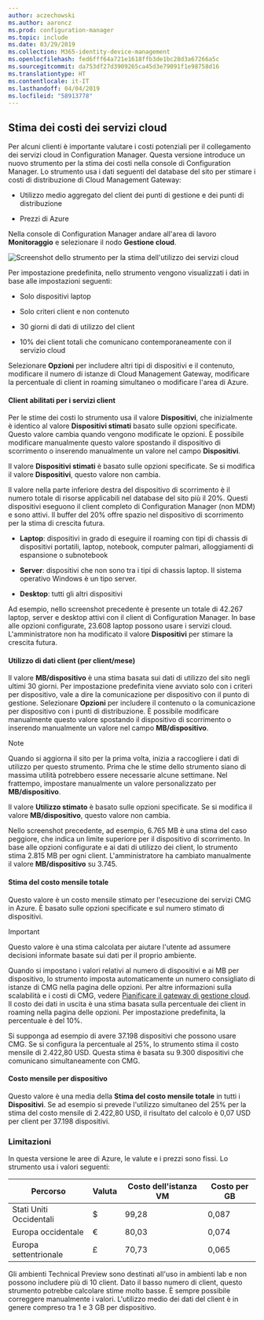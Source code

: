 ```yaml
---
author: aczechowski
ms.author: aaroncz
ms.prod: configuration-manager
ms.topic: include
ms.date: 03/29/2019
ms.collection: M365-identity-device-management
ms.openlocfilehash: fed6fff64a721e1618ffb3de1bc28d3a67266a5c
ms.sourcegitcommit: da753df27d3909265ca45d3e79091f1e98758d16
ms.translationtype: HT
ms.contentlocale: it-IT
ms.lasthandoff: 04/04/2019
ms.locfileid: "58913778"
---
```

## <a name="bkmk_cmg"></a> Stima dei costi dei servizi cloud

<!--3555774-->

Per alcuni clienti è importante valutare i costi potenziali per il collegamento dei servizi cloud in Configuration Manager. Questa versione introduce un nuovo strumento per la stima dei costi nella console di Configuration Manager. Lo strumento usa i dati seguenti del database del sito per stimare i costi di distribuzione di Cloud Management Gateway:  

- Utilizzo medio aggregato del client dei punti di gestione e dei punti di distribuzione  

- Prezzi di Azure  

Nella console di Configuration Manager andare all'area di lavoro **Monitoraggio** e selezionare il nodo **Gestione cloud**.  

![Screenshot dello strumento per la stima dell'utilizzo dei servizi cloud](../../media/3555774-cmg-cost-estimator.png)

Per impostazione predefinita, nello strumento vengono visualizzati i dati in base alle impostazioni seguenti:  

- Solo dispositivi laptop  

- Solo criteri client e non contenuto  

- 30 giorni di dati di utilizzo del client  

- 10% dei client totali che comunicano contemporaneamente con il servizio cloud  

Selezionare **Opzioni** per includere altri tipi di dispositivi e il contenuto, modificare il numero di istanze di Cloud Management Gateway, modificare la percentuale di client in roaming simultaneo o modificare l'area di Azure.

#### <a name="clients-enabled-for-client-services"></a>Client abilitati per i servizi client

Per le stime dei costi lo strumento usa il valore **Dispositivi**, che inizialmente è identico al valore **Dispositivi stimati** basato sulle opzioni specificate. Questo valore cambia quando vengono modificate le opzioni. È possibile modificare manualmente questo valore spostando il dispositivo di scorrimento o inserendo manualmente un valore nel campo **Dispositivi**.

Il valore **Dispositivi stimati** è basato sulle opzioni specificate. Se si modifica il valore **Dispositivi**, questo valore non cambia.

Il valore nella parte inferiore destra del dispositivo di scorrimento è il numero totale di risorse applicabili nel database del sito più il 20%. Questi dispositivi eseguono il client completo di Configuration Manager (non MDM) e sono attivi. Il buffer del 20% offre spazio nel dispositivo di scorrimento per la stima di crescita futura.

- **Laptop**: dispositivi in grado di eseguire il roaming con tipi di chassis di dispositivi portatili, laptop, notebook, computer palmari, alloggiamenti di espansione o subnotebook  

- **Server**: dispositivi che non sono tra i tipi di chassis laptop. Il sistema operativo Windows è un tipo server.  

- **Desktop**: tutti gli altri dispositivi  

Ad esempio, nello screenshot precedente è presente un totale di 42.267 laptop, server e desktop attivi con il client di Configuration Manager. In base alle opzioni configurate, 23.608 laptop possono usare i servizi cloud. L'amministratore non ha modificato il valore **Dispositivi** per stimare la crescita futura.

#### <a name="client-data-consumption-per-clientmonth"></a>Utilizzo di dati client (per client/mese)

Il valore **MB/dispositivo** è una stima basata sui dati di utilizzo del sito negli ultimi 30 giorni. Per impostazione predefinita viene avviato solo con i criteri per dispositivo, vale a dire la comunicazione per dispositivo con il punto di gestione. Selezionare **Opzioni** per includere il contenuto o la comunicazione per dispositivo con i punti di distribuzione. È possibile modificare manualmente questo valore spostando il dispositivo di scorrimento o inserendo manualmente un valore nel campo **MB/dispositivo**.

> [!Note]  
> Quando si aggiorna il sito per la prima volta, inizia a raccogliere i dati di utilizzo per questo strumento. Prima che le stime dello strumento siano di massima utilità potrebbero essere necessarie alcune settimane. Nel frattempo, impostare manualmente un valore personalizzato per **MB/dispositivo**.  

Il valore **Utilizzo stimato** è basato sulle opzioni specificate. Se si modifica il valore **MB/dispositivo**, questo valore non cambia.

<!-- The value at the bottom far right of the slider control is the total amount of data usage for all applicable resources. It defaults to 5,000 MB. When you include content, the tool increases this value to include the estimated amount of content. -->

Nello screenshot precedente, ad esempio, 6.765 MB è una stima del caso peggiore, che indica un limite superiore per il dispositivo di scorrimento. In base alle opzioni configurate e ai dati di utilizzo dei client, lo strumento stima 2.815 MB per ogni client. L'amministratore ha cambiato manualmente il valore **MB/dispositivo** su 3.745.

#### <a name="total-monthly-cost-estimate"></a>Stima del costo mensile totale

Questo valore è un costo mensile stimato per l'esecuzione dei servizi CMG in Azure. È basato sulle opzioni specificate e sul numero stimato di dispositivi.

> [!Important]  
> Questo valore è una stima calcolata per aiutare l'utente ad assumere decisioni informate basate sui dati per il proprio ambiente.  

Quando si impostano i valori relativi al numero di dispositivi e ai MB per dispositivo, lo strumento imposta automaticamente un numero consigliato di istanze di CMG nella pagina delle opzioni. Per altre informazioni sulla scalabilità e i costi di CMG, vedere [Pianificare il gateway di gestione cloud](/sccm/core/clients/manage/cmg/plan-cloud-management-gateway#cost). Il costo dei dati in uscita è una stima basata sulla percentuale dei client in roaming nella pagina delle opzioni. Per impostazione predefinita, la percentuale è del 10%.

Si supponga ad esempio di avere 37.198 dispositivi che possono usare CMG. Se si configura la percentuale al 25%, lo strumento stima il costo mensile di 2.422,80 USD. Questa stima è basata su 9.300 dispositivi che comunicano simultaneamente con CMG.

#### <a name="monthly-cost-per-device"></a>Costo mensile per dispositivo

Questo valore è una media della **Stima del costo mensile totale** in tutti i **Dispositivi**. Se ad esempio si prevede l'utilizzo simultaneo del 25% per la stima del costo mensile di 2.422,80 USD, il risultato del calcolo è 0,07 USD per client per 37.198 dispositivi.


### <a name="limitations"></a>Limitazioni

In questa versione le aree di Azure, le valute e i prezzi sono fissi. Lo strumento usa i valori seguenti:

|Percorso | Valuta | Costo dell'istanza VM | Costo per GB |
|---------|---------|---------|---------|
| Stati Uniti Occidentali | $ | 99,28 | 0,087 |
| Europa occidentale | € | 80,03 | 0,074 |
| Europa settentrionale | £ | 70,73 | 0,065 |

Gli ambienti Technical Preview sono destinati all'uso in ambienti lab e non possono includere più di 10 client. Dato il basso numero di client, questo strumento potrebbe calcolare stime molto basse. È sempre possibile correggere manualmente i valori. L'utilizzo medio dei dati del client è in genere compreso tra 1 e 3 GB per dispositivo.
